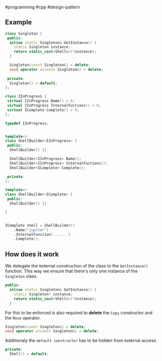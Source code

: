 #programming #cpp #design-pattern

## Example

```cpp
class Singleton {
 public:
  inline static Singleton& GetInstance() {
    static Singleton instance;
    return static_cast<Shell&>(*instance);
  }

  Singleton(const Singleton&) = delete;
  void operator =(const Singleton&) = delete;
  
 private:
  Singleton() = default;
};
```

```cpp
class IInProgress {
 virtual IInProgress Name() = 0;
 virtual IInProgress InternalFuctions() = 0;
 virtual IComplete Complete() = 0;
};
```

```cpp
typedef IInProgress;
```

```cpp

template<>
class ShellBuilder<IInProgress> {
 public:
  ShellBuilder() {}

  ShellBuilder<IInProgress> Name();
  ShellBuilder<IInProgress> InternalFuctions();
  ShellBuilder<IComplete> Complete();

 private:
};

template<>
class ShellBuilder<IComplete> {
 public:
  ShellBuilder() {}

}
```

```cpp

IComplete shell = ShellBuilder()
	.Name("jupiter")
	.InternalFunction(.......)
	.Complete();

```



## How does it work

We delegate the external construction of the class to the `GetInstance()` function.
This way we ensure that there's only one instance of the `Singleton` class.

```cpp
public:
  inline static Singleton& GetInstance() {
    static Singleton* instance;
    return static_cast<Shell&>(*instance);
  }
```

For this to be enforced is also required to **delete** the `Copy` constructor and the `Move` operator. 
```cpp
Singleton(const Singleton&) = delete;
void operator =(const Singleton&) = delete;
```

Additionaly the `default constructor` has to be hidden from external access.
```cpp
private:
  Shell() = default;
```
